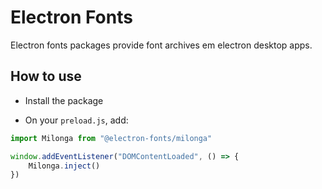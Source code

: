 # Electron Fonts

Electron fonts packages provide font archives em electron desktop apps.

## How to use

* Install the package

* On your `preload.js`, add:

```ts
import Milonga from "@electron-fonts/milonga"

window.addEventListener("DOMContentLoaded", () => {
    Milonga.inject()
})
```